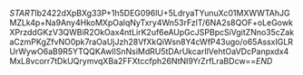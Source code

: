 $START$Ib2422dXpBXg33P+1h5DEG096lU+5LdryaTYunuXc01MXWWTAhJGMZLk4p+Na9Any4HkoMXpOalqNyTxry4Wn53rFzlT/6NA2s8QOF+oLeGowkXPrzddGKzV3QWBiR2OkOax4ntLirK2uf6eAUpGcJSPBpcSiVgitZNno35cZakaCzmPKgZfvNO0pk7raOaUjJzh28VfXkQiWsn8Y4cWfP43ugo/o65AssxIGLRUrWywO6aB9R5YTQQKAwIlSnNsiMdRU5tDArUkcarIlVehtOaVDcPanpxdx4MxL8vcorr7tDkUQrymvqXBa2FFXtccfph26NtNI9YrZrfLraBDcw==$END$
